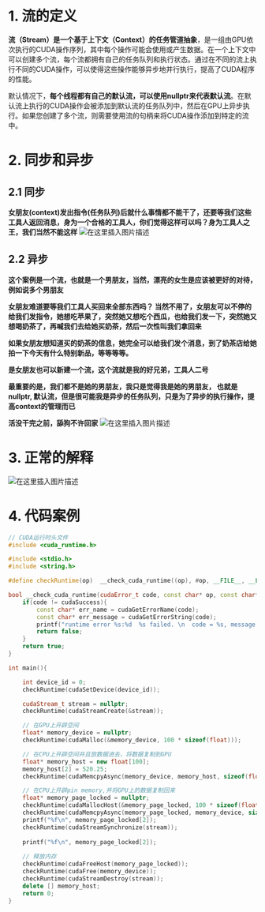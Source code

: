# 1. 流的定义
**流（Stream）是一个基于上下文（Context）的任务管道抽象**，是一组由GPU依次执行的CUDA操作序列，其中每个操作可能会使用或产生数据。在一个上下文中可以创建多个流，每个流都拥有自己的任务队列和执行状态。通过在不同的流上执行不同的CUDA操作，可以使得这些操作能够异步地并行执行，提高了CUDA程序的性能。

默认情况下，**每个线程都有自己的默认流，可以使用nullptr来代表默认流**。在默认流上执行的CUDA操作会被添加到默认流的任务队列中，然后在GPU上异步执行。如果您创建了多个流，则需要使用流的句柄来将CUDA操作添加到特定的流中。

# 2. 同步和异步
## 2.1 同步
**女朋友(context)发出指令(任务队列)后就什么事情都不能干了，还要等我们这些工具人返回消息，身为一个合格的工具人，你们觉得这样可以吗？身为工具人之王，我们当然不能这样**
![在这里插入图片描述](https://img-blog.csdnimg.cn/cfa41c77f1014657925d349d8af96b13.png)
## 2.2 异步
**这个案例是一个流，也就是一个男朋友，当然，漂亮的女生是应该被更好的对待，例如说多个男朋友**

**女朋友难道要等我们工具人买回来全部东西吗？ 当然不用了，女朋友可以不停的给我们发指令，她想吃苹果了，突然她又想吃个西瓜，也给我们发一下，突然她又想喝奶茶了，再喊我们去给她买奶茶，然后一次性叫我们拿回来**

**如果女朋友想知道买的奶茶的信息，她完全可以给我们发个消息，到了奶茶店给她拍一下今天有什么特别新品，等等等等。**

**是女朋友也可以新建一个流，这个流就是我的好兄弟，工具人二号**

**最重要的是，我们都不是她的男朋友，我只是觉得我是她的男朋友， 也就是nullptr, 默认流，但是很可能我是异步的任务队列，只是为了异步的执行操作，提高context的管理而已**

**活没干完之前，舔狗不许回家**
![在这里插入图片描述](https://img-blog.csdnimg.cn/00913f38189742b0b1d54cc0765528c5.png)
# 3. 正常的解释
![在这里插入图片描述](https://img-blog.csdnimg.cn/bb46ff3449cc40c0b9c1a4830d9adf36.png)


# 4. 代码案例
```cpp
// CUDA运行时头文件
#include <cuda_runtime.h>

#include <stdio.h>
#include <string.h>

#define checkRuntime(op)  __check_cuda_runtime((op), #op, __FILE__, __LINE__)

bool __check_cuda_runtime(cudaError_t code, const char* op, const char* file, int line){
    if(code != cudaSuccess){    
        const char* err_name = cudaGetErrorName(code);    
        const char* err_message = cudaGetErrorString(code);  
        printf("runtime error %s:%d  %s failed. \n  code = %s, message = %s\n", file, line, op, err_name, err_message);   
        return false;
    }
    return true;
}

int main(){

    int device_id = 0;
    checkRuntime(cudaSetDevice(device_id));

    cudaStream_t stream = nullptr;
    checkRuntime(cudaStreamCreate(&stream));

    // 在GPU上开辟空间
    float* memory_device = nullptr;
    checkRuntime(cudaMalloc(&memory_device, 100 * sizeof(float)));

    // 在CPU上开辟空间并且放数据进去，将数据复制到GPU
    float* memory_host = new float[100];
    memory_host[2] = 520.25;
    checkRuntime(cudaMemcpyAsync(memory_device, memory_host, sizeof(float) * 100, cudaMemcpyHostToDevice, stream)); // 异步复制操作，主线程不需要等待复制结束才继续

    // 在CPU上开辟pin memory,并将GPU上的数据复制回来 
    float* memory_page_locked = nullptr;
    checkRuntime(cudaMallocHost(&memory_page_locked, 100 * sizeof(float)));
    checkRuntime(cudaMemcpyAsync(memory_page_locked, memory_device, sizeof(float) * 100, cudaMemcpyDeviceToHost, stream)); // 异步复制操作，主线程不需要等待复制结束才继续
    printf("%f\n", memory_page_locked[2]);
    checkRuntime(cudaStreamSynchronize(stream));
    
    printf("%f\n", memory_page_locked[2]);
    
    // 释放内存
    checkRuntime(cudaFreeHost(memory_page_locked));
    checkRuntime(cudaFree(memory_device));
    checkRuntime(cudaStreamDestroy(stream));
    delete [] memory_host;
    return 0;
}
```